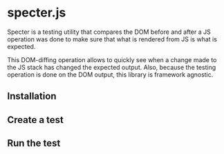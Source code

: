 # specter.js

Specter is a testing utility that compares the DOM before and after a JS operation was done to make sure that what is rendered from JS is what is expected.

This DOM-diffing operation allows to quickly see when a change made to the JS stack has changed the expected output. Also, because the testing operation is done on the DOM output, this library is framework agnostic.

## Installation

## Create a test

## Run the test
